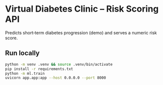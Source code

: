# Virtual Diabetes Clinic – Risk Scoring API


Predicts short‑term diabetes progression (demo) and serves a numeric risk score.


## Run locally
```bash
python -m venv .venv && source .venv/bin/activate
pip install -r requirements.txt
python -m ml.train
uvicorn app.app:app --host 0.0.0.0 --port 8000